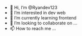 - 👋 Hi, I’m @Ryandev123
- 👀 I’m interested in dev web
- 🌱 I’m currently learning frontend
- 💞️ I’m looking to collaborate on ...
- 📫 How to reach me ...

<!---
Ryandev123/Ryandev123 is a ✨ special ✨ repository because its `README.md` (this file) appears on your GitHub profile.
You can click the Preview link to take a look at your changes.
--->
